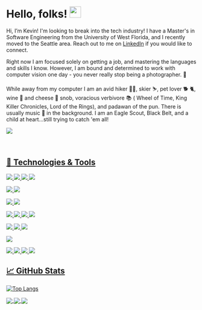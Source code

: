 # Hello, folks! <img src="https://raw.githubusercontent.com/MartinHeinz/MartinHeinz/master/wave.gif" width="30px">

Hi, I’m Kevin! I'm looking to break into the tech industry! I have a Master's in Software Engineering from the University of West Florida, 
and I recently moved to the Seattle area. Reach out to me on [LinkedIn](https://www.linkedin.com/in/kevinlouisclark/) if you would like to connect.

Right now I am focused solely on getting a job, and mastering the languages and skills I know. However, I am bound and determined to work with computer vision one day - you never really stop being a photographer. 📸 

While away from my computer I am an avid hiker 🚶‍♂️, skier ⛷, pet lover 🐕 🐈, wine 🍷 and cheese 🧀 snob, voracious verbivore 📚 ( Wheel of Time, King Killer Chronicles, Lord of the Rings), 
and padawan of the pun. There is usually music 🎵 in the background. I am an Eagle Scout, Black Belt, and a child at heart...still trying to catch 'em all!

<div align="left">
    <div>
        <a href="https://www.linkedin.com/in/kevinlouisclark/">
            <img src="https://img.shields.io/badge/linkedin-connect-%230077B5.svg?&style=for-the-badge&logo=linkedin" />
    </div>
</div>
<br/><br/>

## 🔧 Technologies & Tools
![](https://img.shields.io/badge/IntelliJ_IDEA-Editor-informational?style=flat&logo=intellij-idea&logoColor=white&color=2bbc8a)
![](https://img.shields.io/badge/VS_Code-Editor-informational?style=flat&logo=visual-studio-code&logoColor=white&color=2bbc8a)
![](https://img.shields.io/badge/Android_Studio-Editor-informational?style=flat&logo=android-studio&logoColor=white&color=2bbc8a)
![](https://img.shields.io/badge/Eclipse-Editor-informational?style=flat&logo=eclipse-ide&logoColor=white&color=2bbc8a)

![](https://img.shields.io/badge/Linux-OS-informational?style=flat&logo=ubuntu&logoColor=white&color=2bbc8a)
![](https://img.shields.io/badge/Windows-OS-informational?style=flat&logo=windows&logoColor=white&color=2bbc8a)

![](https://img.shields.io/badge/Java-Code-informational?style=flat&logo=java&logoColor=white&color=2bbc8a)
![](https://img.shields.io/badge/Javascript-Code-informational?style=flat&logo=javascript&logoColor=white&color=2bbc8a)

![](https://img.shields.io/badge/Mongoose-Tools-informational?style=flat&logo=mongoose&logoColor=white&color=2bbc8a)
![](https://img.shields.io/badge/Express-Tools-informational?style=flat&logo=expresse.js&logoColor=white&color=2bbc8a)
![](https://img.shields.io/badge/React-Tools-informational?style=flat&logo=react&logoColor=white&color=2bbc8a)
![](https://img.shields.io/badge/Node-Tools-informational?style=flat&logo=node.js&logoColor=white&color=2bbc8a)

![](https://img.shields.io/badge/HTML-Tools-informational?style=flat&logo=HTML5&logoColor=white&color=2bbc8a)
![](https://img.shields.io/badge/CSS-Tools-informational?style=flat&logo=CSS3&logoColor=white&color=2bbc8a)
![](https://img.shields.io/badge/JWT-Tools-informational?style=flat&logo=jsonwebtokens&logoColor=white&color=2bbc8a)

![](https://img.shields.io/badge/SQL-Tools-informational?style=flat&logo=PostgreSQL&logoColor=white&color=2bbc8a)


![](https://img.shields.io/badge/Jest-Tools-informational?style=flat&logo=jest&logoColor=white&color=2bbc8a)
![](https://img.shields.io/badge/Docker-Tools-informational?style=flat&logo=docker&logoColor=white&color=2bbc8a)
![](https://img.shields.io/badge/Redis-Tools-informational?style=flat&logo=redis&logoColor=white&color=2bbc8a)
![](https://img.shields.io/badge/Bash-Shell-informational?style=flat&logo=gnu-bash&logoColor=white&color=2bbc8a)



## &#x1f4c8; GitHub Stats
[![Top Langs](https://github-readme-stats.vercel.app/api/top-langs/?username=kevinlc33)](https://github.com/kevinlc33)

<a href="https://github.com/Kevinlc33/Smart-Brain-2.0">
  <img align="center" src="https://github-readme-stats.vercel.app/api/pin/?username=Kevinlc33&repo=Smart-Brain-2.0&title_color=ffffff&text_color=c9cacc&icon_color=2bbc8a&bg_color=1d1f21" />
</a> 

<a href="https://github.com/Kevinlc33/RoboFriends">
  <img align="center" src="https://github-readme-stats.vercel.app/api/pin/?username=Kevinlc33&repo=RoboFriends&title_color=ffffff&text_color=c9cacc&icon_color=2bbc8a&bg_color=1d1f21" />
</a> 
    
<a href="https://github.com/Kevinlc33/FAD_capstone">
  <img align="center" src="https://github-readme-stats.vercel.app/api/pin/?username=Kevinlc33&repo=FAD_capstone&title_color=ffffff&text_color=c9cacc&icon_color=2bbc8a&bg_color=1d1f21" />
</a> 

    



